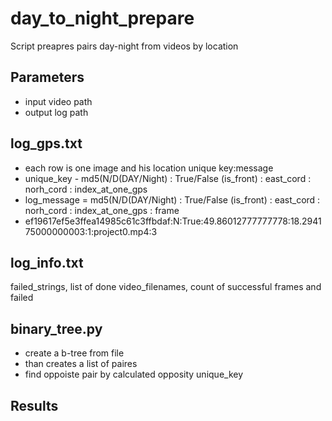 # day_to_night_prepare
Script preapres pairs day-night from videos by location

## Parameters
- input video path
- output log path

## log_gps.txt
- each row is one image and his location unique key:message
- unique_key -  md5(N/D(DAY/Night) : True/False (is_front) : east_cord :  norh_cord : index_at_one_gps
- log_message = md5(N/D(DAY/Night) : True/False (is_front) : east_cord :  norh_cord : index_at_one_gps : frame
- ef19617ef5e3ffea14985c61c3ffbdaf:N:True:49.86012777777778:18.294175000000003:1:project0.mp4:3

## log_info.txt
failed_strings, list of done video_filenames, count of successful frames and failed

## binary_tree.py
- create a b-tree from file
- than creates a list of paires 
- find oppoiste pair by calculated opposity unique_key

## Results

                               
